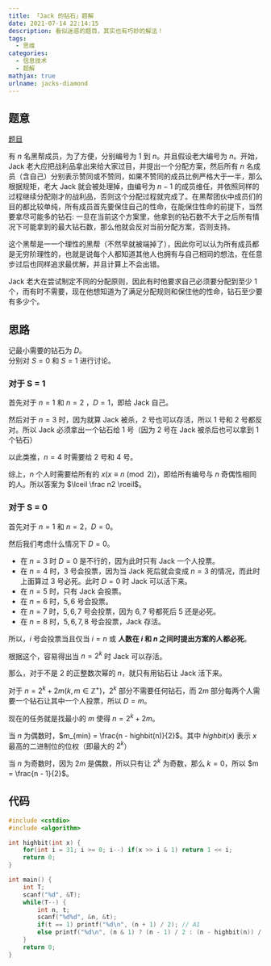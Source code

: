 ```yaml
---
title: 「Jack 的钻石」题解
date: 2021-07-14 22:14:15
description: 看似迷惑的题目，其实也有巧妙的解法！
tags:
  - 思维
categories:
  - 信息技术
  - 题解
mathjax: true
urlname: jacks-diamond
---
```


## 题意

[题目](https://www.luogu.com.cn/problem/U168149)

有 $n$ 名黑帮成员，为了方便，分别编号为 $1$ 到 $n$。并且假设老大编号为 $n$。开始，Jack 老大应把战利品拿出来给大家过目，并提出一个分配方案，然后所有 $n$ 名成员（含自己）分别表示赞同或不赞同，如果不赞同的成员比例严格大于一半，那么根据规矩，老大 Jack 就会被处理掉，由编号为 $n-1$ 的成员维任，并依照同样的过程继续分配刚才的战利品，否则这个分配过程就完成了。在黑帮团伙中成员们的目的都比较单纯，所有成员首先要保住自己的性命，在能保住性命的前提下，当然要拿尽可能多的钻石: 一旦在当前这个方案里，他拿到的钻石数不大于之后所有情况下可能拿到的最大钻石数，那么他就会反对当前分配方案，否则支持。

这个黑帮是一一个理性的黑帮（不然早就被端掉了），因此你可以认为所有成员都是无穷阶理性的，也就是说每个人都知道其他人也拥有与自己相同的想法，在任意步过后也同样追求最优解，并且计算上不会出错。

Jack 老大在尝试制定不同的分配原则，因此有时他要求自己必须要分配到至少 $1$ 个，而有时不需要，现在他想知道为了满足分配规则和保住他的性命，钻石至少要有多少个。

## 思路

记最小需要的钻石为 $D$。  
分别对 $S = 0$ 和 $S = 1$ 进行讨论。

### 对于 S = 1

首先对于 $n = 1$ 和 $n = 2$ ，$D = 1$，即给 Jack 自己。

然后对于 $n = 3$ 时，因为就算 Jack 被杀，$2$ 号也可以存活，所以 $1$ 号和 $2$ 号都反对。所以 Jack 必须拿出一个钻石给 $1$ 号（因为 $2$ 号在 Jack 被杀后也可以拿到 $1$ 个钻石）

以此类推，$n = 4$  时需要给 $2$ 号和 $4$ 号。

综上，$n$ 个人时需要给所有的 $x (x \equiv n \pmod 2)$，即给所有编号与 $n$ 奇偶性相同的人。所以答案为 $\lceil \frac n2 \rceil$。

### 对于 S = 0

首先对于 $n = 1$ 和 $n = 2$，$D = 0$。

然后我们考虑什么情况下 $D = 0$。

- 在 $n = 3$ 时 $D = 0$ 是不行的，因为此时只有 Jack 一个人投票。  
- 在 $n = 4$ 时，$3$ 号会投票，因为当 Jack 死后就会变成 $n = 3$ 的情况，而此时上面算过 $3$ 号必死。此时 $D = 0$ 时 Jack 可以活下来。  
- 在 $n = 5$ 时，只有 Jack 会投票。  
- 在 $n = 6$ 时，$5, 6$ 号会投票。  
- 在 $n = 7$ 时，$5,6,7$ 号会投票，因为 $6,7$ 号都死后 $5$ 还是必死。  
- 在 $n = 8$ 时，$5,6,7,8$ 号会投票，Jack 存活。

所以，$i$ 号会投票当且仅当 $i = n$ 或 **人数在 $i$ 和 $n$ 之间时提出方案的人都必死**。

根据这个，容易得出当  $n = 2^k$ 时 Jack 可以存活。

那么，对于不是 $2$ 的正整数次幂的 $n$，就只有用钻石让 Jack 活下来。

对于 $n = 2^k + 2m (k, m \in \mathbb Z^+)$，$2^k$ 部分不需要任何钻石，而 $2m$ 部分每两个人需要一个钻石让其中一个人投票，所以 $D = m$。

现在的任务就是找最小的 $m$ 使得 $n = 2^k + 2m$。

当 $n$ 为偶数时，$m_{min} = \frac{n - highbit(n)}{2}$。其中 $highbit(x)$ 表示 $x$ 最高的二进制位的位权（即最大的 $2^k$）

当 $n$ 为奇数时，因为 $2m$ 是偶数，所以只有让 $2^k$ 为奇数，那么 $k = 0$，所以 $m = \frac{n - 1}{2}$。

## 代码

```cpp
#include <cstdio>
#include <algorithm>

int highbit(int x) {
	for(int i = 31; i >= 0; i--) if(x >> i & 1) return 1 << i;
	return 0;
}

int main() {
	int T;
	scanf("%d", &T);
	while(T--) {
		int n, t;
		scanf("%d%d", &n, &t);
		if(t == 1) printf("%d\n", (n + 1) / 2); // A1
		else printf("%d\n", (n & 1) ? (n - 1) / 2 : (n - highbit(n)) / 2); // A2
	}
	return 0;
}
```
